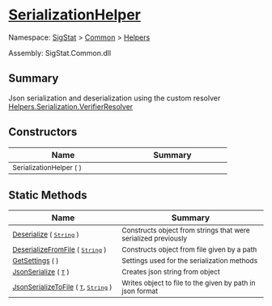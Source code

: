 # [SerializationHelper](./SerializationHelper.md)

Namespace: [SigStat]() > [Common](./../README.md) > [Helpers](./README.md)

Assembly: SigStat.Common.dll

## Summary
Json serialization and deserialization using the custom resolver  [Helpers.Serialization.VerifierResolver](https://github.com/hargitomi97/sigstat/blob/master/docs/md/SigStat/Common/Helpers/Serialization/VerifierResolver.md)

## Constructors

| Name | Summary | 
| --- | --- | 
| <sub>SerializationHelper (  )</sub><div style="width: 200px">| <sub></sub><div style="width: 200px">| <br>


## Static Methods

| Name | Summary | 
| --- | --- | 
| <sub>[Deserialize](./Methods/SerializationHelper-100664028.md) ( [`String`](https://docs.microsoft.com/en-us/dotnet/api/System.String) )</sub><div style="width: 200px">| <sub>Constructs object from strings that were serialized previously</sub><div style="width: 200px">| <br>
| <sub>[DeserializeFromFile](./Methods/SerializationHelper-100664029.md) ( [`String`](https://docs.microsoft.com/en-us/dotnet/api/System.String) )</sub><div style="width: 200px">| <sub>Constructs object from file given by a path</sub><div style="width: 200px">| <br>
| <sub>[GetSettings](./Methods/SerializationHelper-100664027.md) (  )</sub><div style="width: 200px">| <sub>Settings used for the serialization methods</sub><div style="width: 200px">| <br>
| <sub>[JsonSerialize](./Methods/SerializationHelper-100664031.md) ( [`T`](./SerializationHelper.md) )</sub><div style="width: 200px">| <sub>Creates json string from object</sub><div style="width: 200px">| <br>
| <sub>[JsonSerializeToFile](./Methods/SerializationHelper-100664030.md) ( [`T`](./SerializationHelper.md), [`String`](https://docs.microsoft.com/en-us/dotnet/api/System.String) )</sub><div style="width: 200px">| <sub>Writes object to file to the given by path in json format</sub><div style="width: 200px">| <br>


